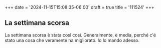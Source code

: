 +++
date = '2024-11-15T15:08:35-06:00'
draft = true
title = '111524'
+++

## La settimana scorsa

La settimana scorsa è stata così così. Generalmente, è media, perché c'é stato una cosa che veramente ha migliorato. Io lo mando adesso.

